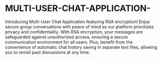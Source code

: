 # MULTI-USER-CHAT-APPLICATION-
Introducing Multi-User Chat Application featuring RSA encryption! Enjoy secure group conversations with peace of mind as our platform prioritizes privacy and confidentiality. With RSA encryption, your messages are safeguarded against unauthorized access, ensuring a secure communication environment for all users. Plus, benefit from the convenience of automatic chat history saving in separate text files, allowing you to revisit past discussions at any time.
